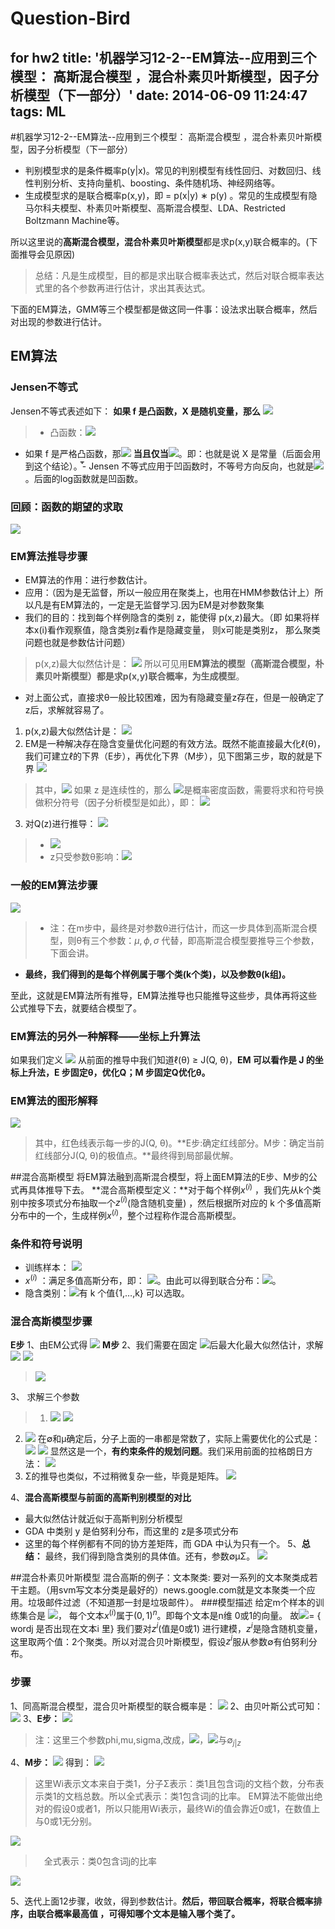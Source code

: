 # Question-Bird
for hw2
title: '机器学习12-2--EM算法--应用到三个模型： 高斯混合模型 ，混合朴素贝叶斯模型，因子分析模型（下一部分）'
date: 2014-06-09 11:24:47
tags: ML
---

#机器学习12-2--EM算法--应用到三个模型： 高斯混合模型 ，混合朴素贝叶斯模型，因子分析模型（下一部分）

- 判别模型求的是条件概率p(y|x)。常见的判别模型有线性回归、对数回归、线性判别分析、支持向量机、boosting、条件随机场、神经网络等。
- 生成模型求的是联合概率p(x,y)，即 = p(x|y) ∗ p(y) 。常见的生成模型有隐马尔科夫模型、朴素贝叶斯模型、高斯混合模型、LDA、Restricted Boltzmann Machine等。

所以这里说的**高斯混合模型，混合朴素贝叶斯模型**都是求p(x,y)联合概率的。(下面推导会见原因)
> 总结：凡是生成模型，目的都是求出联合概率表达式，然后对联合概率表达式里的各个参数再进行估计，求出其表达式。

下面的EM算法，GMM等三个模型都是做这同一件事：设法求出联合概率，然后对出现的参数进行估计。
## EM算法
### Jensen不等式
Jensen不等式表述如下：
**如果 f 是凸函数，X 是随机变量，那么**
![](/img/1402209306815.png)
> - 凸函数：![](/img/1402209470955.png)
- 如果 f 是严格凸函数，那![](/img/1402209356776.png) **当且仅当**![](/img/1402209396541.png)。即：也就是说 X 是常量（后面会用到这个结论）。𞀊- Jensen 不等式应用于凹函数时，不等号方向反向，也就是![](/img/1402209551145.png)。后面的log函数就是凹函数。

### 回顾：函数的期望的求取
![](/img/1402209667241.png)

### EM算法推导步骤
- EM算法的作用：进行参数估计。
- 应用：（因为是无监督，所以一般应用在聚类上，也用在HMM参数估计上）所以凡是有EM算法的，一定是无监督学习.因为EM是对参数聚集
- 我们的目的：找到每个样例隐含的类别 z，能使得 p(x,z)最大。（即 如果将样本x(i)看作观察值，隐含类别z看作是隐藏变量， 则x可能是类别z， 那么聚类问题也就是参数估计问题）
> p(x,z)最大似然估计是：
![](/img/1402209950866.png)
所以可见用**EM算法的模型（高斯混合模型，朴素贝叶斯模型）都是求p(x,y)联合概率，为生成模型**。
- 对上面公式，直接求θ一般比较困难，因为有隐藏变量z存在，但是一般确定了z后，求解就容易了。
1. p(x,z)最大似然估计是：
![](/img/1402209950866.png)
2. EM是一种解决存在隐含变量优化问题的有效方法。既然不能直接最大化ℓ(θ)，我们可建立ℓ的下界（E步），再优化下界（M步），见下图第三步，取的就是下界
![](/img/1402210751052.png)
> 其中，![](/img/1402210847527.png)
如果 z 是连续性的，那么 ![](/img/1402210885721.png)是概率密度函数，需要将求和符号换做积分符号（因子分析模型是如此），即：
![](/img/1402210998845.png)
3. 对Q(z)进行推导：
![](/img/1402211256855.png)
> - ![](/img/1402218278971.png)
> - z只受参数θ影响：![](/img/1402211272750.png)

### 一般的EM算法步骤
![](/img/1402211420552.png)
> - 注：在m步中，最终是对参数θ进行估计，而这一步具体到高斯混合模型，则θ有三个参数：$\mu,\phi,  \sigma$  代替，即高斯混合模型要推导三个参数，下面会讲。
- **最终，我们得到的是每个样例属于哪个类(k个类)，以及参数θ(k组)。**

至此，这就是EM算法所有推导，EM算法推导也只能推导这些步，具体再将这些公式推导下去，就要结合模型了。

### EM算法的另外一种解释——坐标上升算法
如果我们定义
![](/img/1402211849880.png)
从前面的推导中我们知道ℓ(θ) ≥ J(Q, θ)，**EM 可以看作是 J 的坐标上升法，E 步固定θ，优化Q；M 步固定Q优化θ。**

### EM算法的图形解释
![](/img/1402212387115.png)
> 其中，红色线表示每一步的J(Q, θ)。**E步:确定红线部分。M步：确定当前红线部分J(Q, θ)的极值点。**最终得到局部最优解。


##混合高斯模型
将EM算法融到高斯混合模型，将上面EM算法的E步、M步的公式再具体推导下去。
**混合高斯模型定义：**对于每个样例$x^{(i)}$ ，我们先从k个类别中按多项式分布抽取一个$z^{(i)}$(隐含随机变量) ，然后根据所对应的 k 个多值高斯分布中的一个，生成样例$x^{(i)}$，整个过程称作混合高斯模型。

### 条件和符号说明
- 训练样本： ![](/img/1402213406548.png)
- $x^{(i)}$ ：满足多值高斯分布，即： ![](/img/1402213247571.png)。由此可以得到联合分布：![](/img/1402213361821.png)。
- 隐含类别：![](/img/1402213296446.png)有 k 个值{1,…,k} 可以选取。

### 混合高斯模型步骤
**E步**
1、由EM公式得
 ![](/img/1402214657363.png)
 **M步**
2、我们需要在固定 ![](/img/1402216219272.png)后最大化最大似然估计，求解![](/img/1402216173819.png)
![](/img/1402216056931.png)
>  ![](/img/1402216309591.png)

3、 求解三个参数
> 1. ![](/img/1402216826863.png)
![](/img/1402216790246.png)
2. ![](/img/1402216927482.png)
在∅和μ确定后，分子上面的一串都是常数了，实际上需要优化的公式是：
 ![](/img/1402217031911.png)
![](/img/1402217102533.png)
显然这是一个，**有约束条件的规划问题**。我们采用前面的拉格朗日方法：
![](/img/1402217299555.png)
3. Σ的推导也类似，不过稍微复杂一些，毕竟是矩阵。
 ![](/img/1402217352304.png)

4、**混合高斯模型与前面的高斯判别模型的对比**
- 最大似然估计就近似于高斯判别分析模型
- GDA 中类别 y 是伯努利分布，而这里的 z是多项式分布
- 这里的每个样例都有不同的协方差矩阵，而 GDA 中认为只有一个。
5、**总结：**
最终，我们得到隐含类别的具体值。还有，参数∅μΣ。
![](/img/1402218031354.png)

##混合朴素贝叶斯模型
   混合高斯的例子：文本聚类: 要对一系列的文本聚类成若干主题。（用svm写文本分类是最好的）news.google.com就是文本聚类一个应用。垃圾邮件过滤（不知道那一封是垃圾邮件）。
###模型描述
给定m个样本的训练集合是 ![](/img/1402223138154.png)， 每个文本$x^{(i)}$属于$(0,1)^n$。即每个文本是n维 0或1的向量。
故![](/img/1402223213118.png)= { wordj 是否出现在文本i 里} 
我们要对$z^{i}$(值是0或1) 进行建模，$z^{i}$是隐含随机变量，这里取两个值：2个聚类。所以对混合贝叶斯模型，假设$z^{i}$服从参数∅有伯努利分布。
### 步骤
1、同高斯混合模型，混合贝叶斯模型的联合概率是：
![](/img/1402223403871.png)
2、由贝叶斯公式可知：
![](/img/1402223616086.png)
3、**E步：**
![](/img/1402223867190.png)
> 注：这里三个参数phi,mu,sigma,改成，![](/img/1402223904636.png)，![](/img/1402223914984.png)与$∅_{j|z}$

4、**M步：**
![](/img/1402224163545.png)
得到：
![](/img/1402224330898.png)
> 这里Wi表示文本来自于类1，分子Σ表示：类1且包含词j的文档个数，分布表示类1的文档总数。所以全式表示：类1包含词j的比率。
EM算法不能做出绝对的假设0或者1，所以只能用Wi表示，最终Wi的值会靠近0或1，在数值上与0或1无分别。

![](/img/1402224309001.png)
> 　全式表示：类0包含词j的比率

![](/img/1402224297069.png)

5、迭代上面12步骤，收敛，得到参数估计。**然后，带回联合概率，将联合概率排序，由联合概率最高值 ，可得知哪个文本是输入哪个类了。**





















